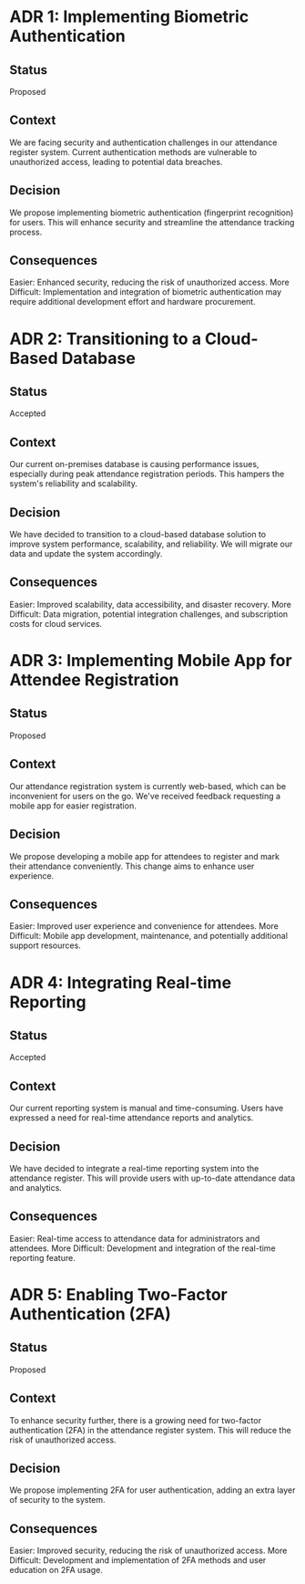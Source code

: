 # ADR 1: Implementing Biometric Authentication

## Status
Proposed

## Context
We are facing security and authentication challenges in our attendance register system. Current authentication methods are vulnerable to unauthorized access, leading to potential data breaches.

## Decision
We propose implementing biometric authentication (fingerprint recognition) for users. This will enhance security and streamline the attendance tracking process.

## Consequences
Easier: Enhanced security, reducing the risk of unauthorized access.
More Difficult: Implementation and integration of biometric authentication may require additional development effort and hardware procurement.

# ADR 2: Transitioning to a Cloud-Based Database

## Status
Accepted

## Context
Our current on-premises database is causing performance issues, especially during peak attendance registration periods. This hampers the system's reliability and scalability.

## Decision
We have decided to transition to a cloud-based database solution to improve system performance, scalability, and reliability. We will migrate our data and update the system accordingly.

## Consequences
Easier: Improved scalability, data accessibility, and disaster recovery.
More Difficult: Data migration, potential integration challenges, and subscription costs for cloud services.

# ADR 3: Implementing Mobile App for Attendee Registration

## Status
Proposed

## Context
Our attendance registration system is currently web-based, which can be inconvenient for users on the go. We've received feedback requesting a mobile app for easier registration.

## Decision
We propose developing a mobile app for attendees to register and mark their attendance conveniently. This change aims to enhance user experience.

## Consequences
Easier: Improved user experience and convenience for attendees.
More Difficult: Mobile app development, maintenance, and potentially additional support resources.

# ADR 4: Integrating Real-time Reporting

## Status
Accepted

## Context
Our current reporting system is manual and time-consuming. Users have expressed a need for real-time attendance reports and analytics.

## Decision
We have decided to integrate a real-time reporting system into the attendance register. This will provide users with up-to-date attendance data and analytics.

## Consequences
Easier: Real-time access to attendance data for administrators and attendees.
More Difficult: Development and integration of the real-time reporting feature.

# ADR 5: Enabling Two-Factor Authentication (2FA)

## Status
Proposed

## Context
To enhance security further, there is a growing need for two-factor authentication (2FA) in the attendance register system. This will reduce the risk of unauthorized access.

## Decision
We propose implementing 2FA for user authentication, adding an extra layer of security to the system.

## Consequences
Easier: Improved security, reducing the risk of unauthorized access.
More Difficult: Development and implementation of 2FA methods and user education on 2FA usage.
